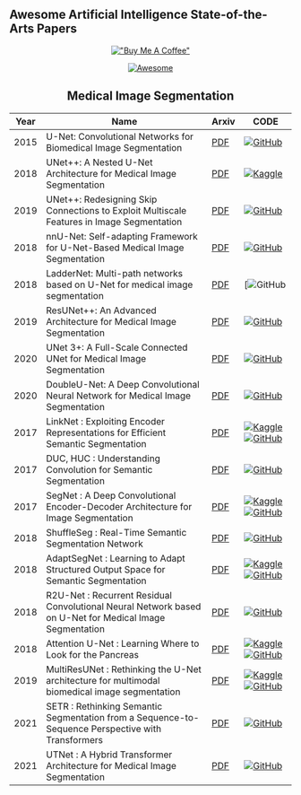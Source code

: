## Awesome Artificial Intelligence State-of-the-Arts Papers 


<div align="center">

[!["Buy Me A Coffee"](https://www.buymeacoffee.com/assets/img/custom_images/orange_img.png)](https://www.buymeacoffee.com/sabahesaraY)

[![Awesome](https://awesome.re/badge.svg)](https://awesome.re)


## Medical Image Segmentation

|Year|Name|Arxiv|CODE|
|---|---|---|---|
|2015|U-Net: Convolutional Networks for Biomedical Image Segmentation|[PDF](https://browse.arxiv.org/pdf/1505.04597v1.pdf)|[![GitHub](https://badges.aleen42.com/src/github.svg)](https://github.com/milesial/Pytorch-UNet)|
|2018|UNet++: A Nested U-Net Architecture for Medical Image Segmentation|[PDF](https://browse.arxiv.org/pdf/1807.10165v1.pdf)|[![Kaggle](https://kaggle.com/static/images/open-in-kaggle.svg)](https://www.kaggle.com/code/abdualimov/unet-a-nested-u-net-tensorflow-architecture)|[![GitHub](https://github.com/MrGiovanni/UNetPlusPlus)|
|2019|UNet++: Redesigning Skip Connections to Exploit Multiscale Features in Image Segmentation|[PDF](https://browse.arxiv.org/pdf/1912.05074v2.pdf)|[![GitHub](https://badges.aleen42.com/src/github.svg)](https://github.com/MrGiovanni/UNetPlusPlus)|
|2018|nnU-Net: Self-adapting Framework for U-Net-Based Medical Image Segmentation|[PDF](https://browse.arxiv.org/pdf/1809.10486v1.pdf)| [![GitHub](https://badges.aleen42.com/src/github.svg)](https://github.com/MIC-DKFZ/nnunet)|
|2018|LadderNet: Multi-path networks based on U-Net for medical image segmentation|[PDF](https://browse.arxiv.org/pdf/1810.07810v4.pdf)|[![GitHub](https://github.com/juntang-zhuang/LadderNet)|
|2019|ResUNet++: An Advanced Architecture for Medical Image Segmentation|[PDF](https://browse.arxiv.org/pdf/1911.07067v1.pdf)|[![GitHub](https://badges.aleen42.com/src/github.svg)](https://github.com/DebeshJha/ResUNetplusplus)|
|2020|UNet 3+: A Full-Scale Connected UNet for Medical Image Segmentation|[PDF](https://browse.arxiv.org/pdf/2004.08790v1.pdf)|[![GitHub](https://badges.aleen42.com/src/github.svg)](https://github.com/ZJUGiveLab/UNet-Version)|
|2020|DoubleU-Net: A Deep Convolutional Neural Network for Medical Image Segmentation|[PDF](https://browse.arxiv.org/pdf/2006.04868v2.pdf)|[![GitHub](https://badges.aleen42.com/src/github.svg)](https://github.com/DebeshJha/2020-CBMS-DoubleU-Net)|
|2017|LinkNet : Exploiting Encoder Representations for Efficient Semantic Segmentation|[PDF](https://arxiv.org/pdf/1707.03718.pdf)|[![Kaggle](https://kaggle.com/static/images/open-in-kaggle.svg)](https://www.kaggle.com/code/mikhailsokolenko/lips-segmentation-linknet-pytorch/notebook) [![GitHub](https://badges.aleen42.com/src/github.svg)](https://github.com/e-lab/LinkNet)|
|2017|DUC, HUC : Understanding Convolution for Semantic Segmentation |[PDF](https://arxiv.org/pdf/1702.08502.pdf)|[![GitHub](https://badges.aleen42.com/src/github.svg)](https://github.com/yassouali/pytorch-segmentation)|
|2017|SegNet : A Deep Convolutional Encoder-Decoder Architecture for Image Segmentation|[PDF](https://arxiv.org/pdf/1511.00561.pdf)|[![Kaggle](https://kaggle.com/static/images/open-in-kaggle.svg)](https://www.kaggle.com/code/qgh1223/segnet) [![GitHub](https://badges.aleen42.com/src/github.svg)](https://github.com/preddy5/segnet)|
|2018|ShuffleSeg : Real-Time Semantic Segmentation Network|[PDF](https://arxiv.org/pdf/1803.03816.pdf)|[![GitHub](https://badges.aleen42.com/src/github.svg)](https://github.com/MSiam/TFSegmentation)|
|2018|AdaptSegNet : Learning to Adapt Structured Output Space for Semantic Segmentation|[PDF](https://arxiv.org/pdf/1802.10349.pdf)|[![Kaggle](https://kaggle.com/static/images/open-in-kaggle.svg)](https://www.kaggle.com/code/athina123/skin-lesion-segmentation-segnet-architecture/notebook) [![GitHub](https://badges.aleen42.com/src/github.svg)](https://github.com/wasidennis/AdaptSegNet)|
|2018|R2U-Net : Recurrent Residual Convolutional Neural Network based on U-Net for Medical Image Segmentation|[PDF](https://arxiv.org/ftp/arxiv/papers/1802/1802.06955.pdf)|[![GitHub](https://badges.aleen42.com/src/github.svg)](https://github.com/LeeJunHyun/Image_Segmentation#r2u-net)|
|2018|Attention U-Net : Learning Where to Look for the Pancreas|[PDF](https://arxiv.org/pdf/1804.03999.pdf)|[![Kaggle](https://kaggle.com/static/images/open-in-kaggle.svg)](https://www.kaggle.com/code/firqaaa/attention-unet-for-pneumothorax-segmentation) [![GitHub](https://badges.aleen42.com/src/github.svg)](https://github.com/ozan-oktay/Attention-Gated-Networks)|
|2019|MultiResUNet : Rethinking the U-Net architecture for multimodal biomedical image segmentation|[PDF](https://arxiv.org/pdf/1902.04049.pdf)|[![Kaggle](https://kaggle.com/static/images/open-in-kaggle.svg)](https://www.kaggle.com/code/skorpion21/multiresunet) [![GitHub](https://badges.aleen42.com/src/github.svg)](https://github.com/nibtehaz/MultiResUNet)|
|2021|SETR : Rethinking Semantic Segmentation from a Sequence-to-Sequence Perspective with Transformers|[PDF](https://arxiv.org/pdf/2012.15840.pdf)|[![GitHub](https://badges.aleen42.com/src/github.svg)](https://github.com/fudan-zvg/SETR)|
|2021|UTNet : A Hybrid Transformer Architecture for Medical Image Segmentation|[PDF](https://arxiv.org/pdf/2107.00781.pdf)|[![GitHub](https://badges.aleen42.com/src/github.svg)](https://github.com/yhygao/UTNet)|






</div>

